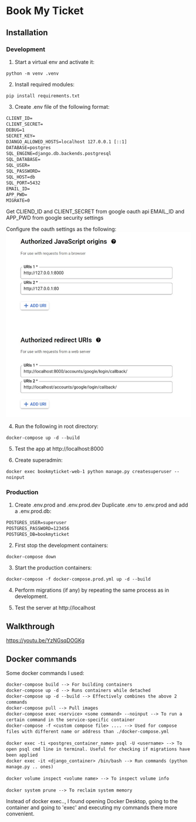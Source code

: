 # Book My Ticket
## Installation

### Development
1. Start a virtual env and activate it:
```
python -m venv .venv
```
2. Install required modules:
```
pip install requirements.txt
```
3. Create .env file of the following format:
```
CLIENT_ID=
CLIENT_SECRET=
DEBUG=1
SECRET_KEY=
DJANGO_ALLOWED_HOSTS=localhost 127.0.0.1 [::1]
DATABASE=postgres
SQL_ENGINE=django.db.backends.postgresql
SQL_DATABASE=
SQL_USER=
SQL_PASSWORD=
SQL_HOST=db
SQL_PORT=5432
EMAIL_ID=
APP_PWD=
MIGRATE=0
```
Get CLIEND_ID and CLIENT_SECRET from google oauth api
EMAIL_ID and APP_PWD from google security settings

Configure the oauth settings as the following:
![alt text](images/oauth_config.jpg)

4. Run the following in root directory:

```
docker-compose up -d --build
```

5. Test the app at http://localhost:8000

6. Create superadmin:
```
docker exec bookmyticket-web-1 python manage.py createsuperuser --noinput
```

### Production
1. Create .env.prod and .env.prod.dev
Duplicate .env to .env.prod and add a .env.prod.db:
```
POSTGRES_USER=superuser
POSTGRES_PASSWORD=123456
POSTGRES_DB=bookmyticket
```

2. First stop the development containers:
```
docker-compose down
```

3. Start the production containers:

```
docker-compose -f docker-compose.prod.yml up -d --build
```

4. Perform migrations (if any) by repeating the same process as in development.

5. Test the server at http://localhost

## Walkthrough
https://youtu.be/YzNGsqDOGKg

## Docker commands
Some docker commands I used:
```
docker-compose build --> For building containers
docker-compose up -d --> Runs containers while detached
docker-compose up -d --build --> Effectively combines the above 2 commands
docker-compose pull --> Pull images
docker-compose exec <service> <some command> --noinput --> To run a certain command in the service-specific container
docker-compose -f <custom compose file> .... --> Used for compose files with different name or address than ./docker-compose.yml

docker exec -ti <postgres_container_name> psql -U <username> --> To open psql cmd line in terminal. Useful for checking if migrations have been applied
docker exec -it <django_container> /bin/bash --> Run commands (python manage.py .. ones)

docker volume inspect <volume name> --> To inspect volume info

docker system prune --> To reclaim system memory
```
Instead of docker exec.., I found opening Docker Desktop, going to the container and going to 'exec' and executing my commands there more convenient.